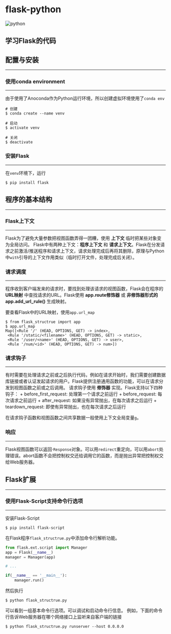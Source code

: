 # flask-python

![python](https://img.shields.io/badge/python-3.5%2C3.6-blue.svg)

学习Flask的代码
---

## 配置与安装
---
### 使用conda environment
---
由于使用了Anoconda作为Python运行环境，所以创建虚拟环境使用了`conda env`
```shell
# 创建
$ conda create --name venv

# 启动
$ activate venv

# 关闭
$ deactivate
```

### 安装Flask
---
在`venv`环境下，运行
```shell
$ pip install flask
```

## 程序的基本结构
---
### Flask上下文
---
Flask为了避免大量参数把视图函数弄得一团糟，使用 **上下文** 临时把某些对象变为全局访问。
Flask中有两种上下文：**程序上下文** 和 **请求上下文**。Flask在分发请求之前激活/推送程序和请求上下文，请求处理完成后再将其删除，原理与Python中`with`引导的上下文作用类似（临时打开文件，处理完成后关闭）。

### 请求调度
---
程序收到客户端发来的请求时，要找到处理该请求的视图函数，Flask会在程序的 **URL映射** 中查找请求的URL。Flask使用 **app.route修饰器** 或 **非修饰器形式的app.add_url_rule()** 生成映射。

要查看Flask中的URL映射，使用`app.url_map`
```shell
$ from flask_structrue import app
$ app.url_map
Map([<Rule '/' (HEAD, OPTIONS, GET) -> index>,
 <Rule '/static/<filename>' (HEAD, OPTIONS, GET) -> static>,
 <Rule '/user/<name>' (HEAD, OPTIONS, GET) -> user>,
 <Rule '/num/<id>' (HEAD, OPTIONS, GET) -> num>])
```

### 请求钩子
---
有时需要在处理请求之前或之后执行代码，例如在请求开始时，我们需要创建数据库链接或者认证发起请求的用户。Flask提供注册通用函数的功能，可以在请求分发到视图函数之前或之后调用。
请求钩子使用 **修饰器** 实现。Flask支持以下四种钩子：
    + before_first_request: 处理第一个请求之前运行
    + before_request: 每次请求之前运行
    + after_request: 如果没有异常抛出，在每次请求之后运行
    + teardown_request: 即使有异常抛出，也在每次请求之后运行

在请求钩子函数和视图函数之间共享数据一般使用上下文全局变量`g`。

### 响应
---
Flask视图函数可以返回·`Response`对象。可以用`redirect`重定向，可以用`abort`处理错误。abort函数不会把控制权交还给调用它的函数，而是抛出异常把控制权交给Web服务器。

## Flask扩展
---
### 使用Flask-Script支持命令行选项
---
安装Flask-Script
```shell
$ pip install flask-script
```
在Flask程序`flask_structrue.py`中添加命令行解析功能。
```python
from flask.ext.script import Manager
app = Flask(__name__)
manager = Manager(app)

# ...

if(__name__ == '__main__'):
    manager.run()
```

然后执行
```shell
$ python flask_structrue.py
```
可以看到一组基本命令行选项。可以调试和启动命令行信息。
例如，下面的命令行告诉Web服务器在哪个网络接口上监听来自客户端的链接
```shell
$ python flask_structrue.py runserver --host 0.0.0.0
```
